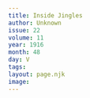 ```yaml
---
title: Inside Jingles
author: Unknown
issue: 22
volume: 11
year: 1916
month: 48
day: V
tags:
layout: page.njk
image:
---
```

